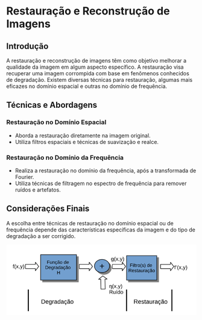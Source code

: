 # Restauração e Reconstrução de Imagens

## Introdução

A restauração e reconstrução de imagens têm como objetivo melhorar a qualidade da imagem em algum aspecto específico. A restauração visa recuperar uma imagem corrompida com base em fenômenos conhecidos de degradação. Existem diversas técnicas para restauração, algumas mais eficazes no domínio espacial e outras no domínio de frequência.

## Técnicas e Abordagens

### Restauração no Domínio Espacial

- Aborda a restauração diretamente na imagem original.
- Utiliza filtros espaciais e técnicas de suavização e realce.

### Restauração no Domínio da Frequência

- Realiza a restauração no domínio da frequência, após a transformada de Fourier.
- Utiliza técnicas de filtragem no espectro de frequência para remover ruídos e artefatos.

## Considerações Finais

A escolha entre técnicas de restauração no domínio espacial ou de frequência depende das características específicas da imagem e do tipo de degradação a ser corrigido.

![Figura 3](imagens\image3.png)
